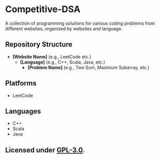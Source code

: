 # Competitive-DSA

A collection of programming solutions for various coding problems from different websites, organized by websites and language.

## Repository Structure

* **[Website Name]** (e.g., LeetCode etc.)
	+ **[Language]** (e.g., C++, Scala, Java, etc.)
		- **[Problem Name]** (e.g., Two Sum, Maximum Subarray, etc.)

## Platforms

* LeetCode

## Languages

* C++
* Scala
* Java

## Licensed under [GPL-3.0](LICENSE).
